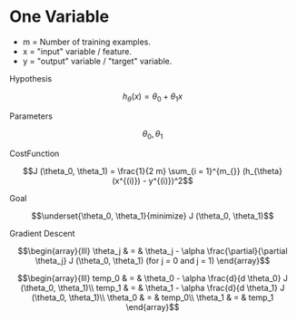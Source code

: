 # One Variable

* m = Number of training examples.
* x = "input" variable / feature.
* y = "output" variable / "target" variable.

Hypothesis

$$ h_{\theta} (x) = \theta_0 + \theta_1 x$$

Parameters

$$ \theta_0, \theta_1$$

CostFunction

$$J (\theta_0, \theta_1) = \frac{1}{2 m} \sum_{i = 1}^{m_{}} (h_{\theta}
(x^{(i)}) - y^{(i)})^2$$

Goal

$$\underset{\theta_0, \theta_1}{minimize}  J (\theta_0, \theta_1)$$

Gradient Descent

$$\begin{array}{lll}
  \theta_j & = & \theta_j - \alpha \frac{\partial}{\partial \theta_j} J
  (\theta_0, \theta_1)  (for j = 0 and j = 1)
\end{array}$$

$$\begin{array}{lll}
  temp_0 & = & \theta_0 - \alpha \frac{d}{d \theta_0} J (\theta_0,
  \theta_1)\\
  temp_1 & = & \theta_1 - \alpha \frac{d}{d \theta_1} J (\theta_0,
  \theta_1)\\
  \theta_0 & = & temp_0\\
  \theta_1 & = & temp_1
\end{array}$$
